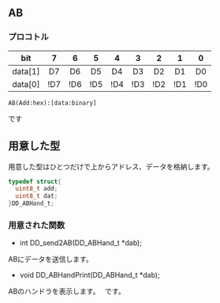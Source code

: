 
## AB
### プロコトル
| bit   |  7  |  6  |  5  |  4  |  3  |  2 |  1  |  0  |
|:-----:|:---:|:---:|:---:|:---:|:---:|:---:|:---:|:---:|
|data[1]| D7  | D6  | D5  | D4  | D3  | D2  | D1  | D0  |
|data[0]| !D7 | !D6 | !D5 | !D4 | !D3 | !D2 | !D1 | !D0 |

```
AB(Add:hex):[data:binary]
```
です

## 用意した型
用意した型はひとつだけで上からアドレス、データを格納します。
```c
typedef struct{
  uint8_t add;
  uint8_t dat;
}DD_ABHand_t;
```

### 用意された関数
- int DD_send2AB(DD_ABHand_t *dab);

ABにデータを送信します。
- void DD_ABHandPrint(DD_ABHand_t *dab);

ABのハンドラを表示します。　
です。
